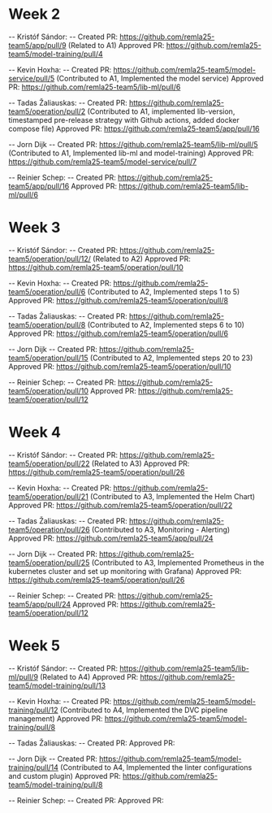 # Week 2

-- Kristóf Sándor: --
Created PR: https://github.com/remla25-team5/app/pull/9 (Related to A1)
Approved PR: https://github.com/remla25-team5/model-training/pull/4

-- Kevin Hoxha: --
Created PR: https://github.com/remla25-team5/model-service/pull/5  (Contributed to A1, Implemented the model service)
Approved PR: https://github.com/remla25-team5/lib-ml/pull/6

-- Tadas Žaliauskas: --
Created PR: https://github.com/remla25-team5/operation/pull/2 (Contributed to A1, implemented lib-version, timestamped pre-release strategy with Github actions, added docker compose file)
Approved PR: https://github.com/remla25-team5/app/pull/16

-- Jorn Dijk --
Created PR: https://github.com/remla25-team5/lib-ml/pull/5 (Contributed to A1, Implemented lib-ml and model-training)
Approved PR: https://github.com/remla25-team5/model-service/pull/7

-- Reinier Schep: --
Created PR: https://github.com/remla25-team5/app/pull/16
Approved PR: https://github.com/remla25-team5/lib-ml/pull/6

# Week 3

-- Kristóf Sándor: --
Created PR: https://github.com/remla25-team5/operation/pull/12/ (Related to A2)
Approved PR: https://github.com/remla25-team5/operation/pull/10

-- Kevin Hoxha: --
Created PR: https://github.com/remla25-team5/operation/pull/6 (Contributed to A2, Implemented steps 1 to 5)
Approved PR: https://github.com/remla25-team5/operation/pull/8

-- Tadas Žaliauskas: --
Created PR: https://github.com/remla25-team5/operation/pull/8 (Contributed to A2, Implemented steps 6 to 10)
Approved PR: https://github.com/remla25-team5/operation/pull/6

-- Jorn Dijk --
Created PR: https://github.com/remla25-team5/operation/pull/15 (Contributed to A2, Implemented steps 20 to 23)
Approved PR: https://github.com/remla25-team5/operation/pull/10 

-- Reinier Schep: --
Created PR: https://github.com/remla25-team5/operation/pull/10
Approved PR: https://github.com/remla25-team5/operation/pull/12 

# Week 4

-- Kristóf Sándor: --
Created PR: https://github.com/remla25-team5/operation/pull/22 (Related to A3)
Approved PR: https://github.com/remla25-team5/operation/pull/26

-- Kevin Hoxha: --
Created PR: https://github.com/remla25-team5/operation/pull/21 (Contributed to A3, Implemented the Helm Chart)
Approved PR: https://github.com/remla25-team5/operation/pull/22

-- Tadas Žaliauskas: --
Created PR: https://github.com/remla25-team5/operation/pull/26 (Contributed to A3, Monitoring - Alerting)
Approved PR: https://github.com/remla25-team5/app/pull/24

-- Jorn Dijk --
Created PR: https://github.com/remla25-team5/operation/pull/25 (Contributed to A3, Implemented Prometheus in the kubernetes cluster and set up monitoring with Grafana)
Approved PR: https://github.com/remla25-team5/operation/pull/26

-- Reinier Schep: --
Created PR: https://github.com/remla25-team5/app/pull/24
Approved PR: https://github.com/remla25-team5/operation/pull/12 

# Week 5

-- Kristóf Sándor: --
Created PR: https://github.com/remla25-team5/lib-ml/pull/9 (Related to A4)
Approved PR: https://github.com/remla25-team5/model-training/pull/13

-- Kevin Hoxha: --
Created PR: https://github.com/remla25-team5/model-training/pull/12 (Contributed to A4, Implemented the DVC pipeline management)
Approved PR: https://github.com/remla25-team5/model-training/pull/8

-- Tadas Žaliauskas: --
Created PR: 
Approved PR: 

-- Jorn Dijk --
Created PR: https://github.com/remla25-team5/model-training/pull/14 (Contributed to A4, Implemented the linter configurations and custom plugin)
Approved PR: https://github.com/remla25-team5/model-training/pull/8 

-- Reinier Schep: --
Created PR: 
Approved PR: 